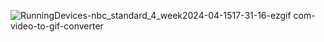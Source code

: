 ![RunningDevices-nbc_standard_4_week2024-04-1517-31-16-ezgif com-video-to-gif-converter](https://github.com/Combro-Kim/practice_multi_view/assets/84631435/9eca5d09-a7e1-4bd1-8a95-066c5d50c1bd)
